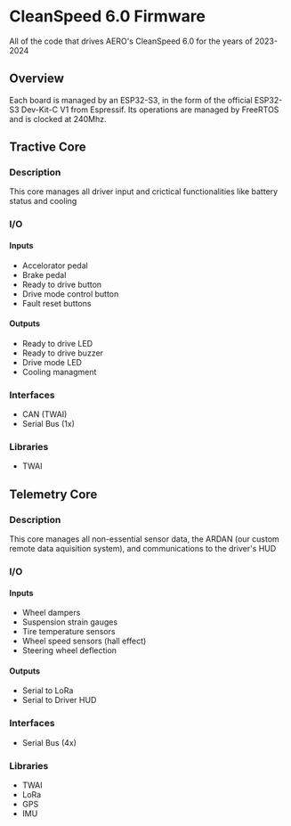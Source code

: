 # CleanSpeed 6.0 Firmware
All of the code that drives AERO's CleanSpeed 6.0 for the years of 2023-2024

## Overview
Each board is managed by an ESP32-S3, in the form of the official ESP32-S3 Dev-Kit-C V1 from Espressif. Its operations are managed by FreeRTOS and is clocked at 240Mhz.

## Tractive Core
### Description
This core manages all driver input and crictical functionalities like battery status and cooling
### I/O
#### Inputs
- Accelorator pedal
- Brake pedal 
- Ready to drive button
- Drive mode control button
- Fault reset buttons
#### Outputs
- Ready to drive LED
- Ready to drive buzzer
- Drive mode LED
- Cooling managment
### Interfaces
- CAN (TWAI)
- Serial Bus (1x)
### Libraries
- TWAI

## Telemetry Core
### Description
This core manages all non-essential sensor data, the ARDAN (our custom remote data aquisition system), and communications to the driver's HUD
### I/O
#### Inputs
- Wheel dampers
- Suspension strain gauges
- Tire temperature sensors
- Wheel speed sensors (hall effect)
- Steering wheel deflection
#### Outputs
- Serial to LoRa
- Serial to Driver HUD
### Interfaces
- Serial Bus (4x)
### Libraries
- TWAI
- LoRa
- GPS
- IMU
